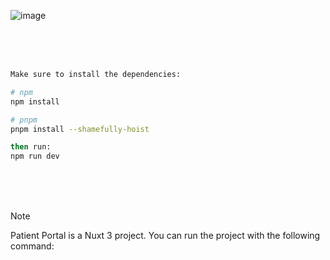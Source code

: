 ![image](https://github.com/seths10/alloy-patient-portal/assets/59029978/26583c59-d495-406a-84aa-4b534dd760aa)

<br />
<br />
<br />

```bash
Make sure to install the dependencies:

# npm
npm install

# pnpm
pnpm install --shamefully-hoist

then run:
npm run dev
```

<br />
<br />
<br />

> [!NOTE]
>
> Patient Portal is a Nuxt 3 project. You can run the project with the following command:
